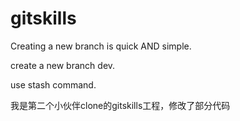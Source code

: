 # gitskills

Creating a new branch is quick AND simple.

create a new branch dev.

use stash command.

我是第二个小伙伴clone的gitskills工程，修改了部分代码
